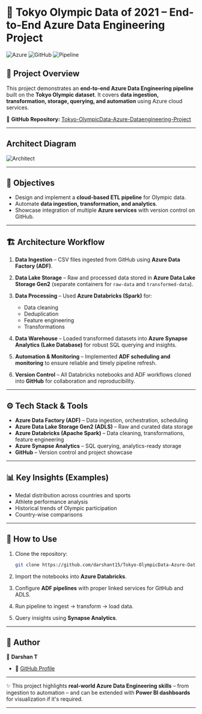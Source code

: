 
# 🏅 Tokyo Olympic Data of 2021 – End-to-End Azure Data Engineering Project

![Azure](https://img.shields.io/badge/Platform-Microsoft%20Azure-blue)
![GitHub](https://img.shields.io/badge/Repo-Version--Controlled-lightgrey)
![Pipeline](https://img.shields.io/badge/Data-Pipeline-green)

## 📌 Project Overview

This project demonstrates an **end-to-end Azure Data Engineering pipeline** built on the **Tokyo Olympic dataset**.
It covers **data ingestion, transformation, storage, querying, and automation** using Azure cloud services.

🔗 **GitHub Repository:** [Tokyo-OlympicData-Azure-Dataengineering-Project](https://github.com/darshant15/Tokyo-OlympicData-Azure-Dataengineering-Project.git)

---
## Architect Diagram

![Architect](https://github.com/darshant15/Tokyo-OlympicData-Azure-Dataengineering-Project/blob/main/Architect-of-project.jpeg)

---

## 🎯 Objectives

* Design and implement a **cloud-based ETL pipeline** for Olympic data.
* Automate **data ingestion, transformation, and analytics**.
* Showcase integration of multiple **Azure services** with version control on GitHub.

---

## 🏗️ Architecture Workflow

1. **Data Ingestion** – CSV files ingested from GitHub using **Azure Data Factory (ADF)**.
2. **Data Lake Storage** – Raw and processed data stored in **Azure Data Lake Storage Gen2** (separate containers for `raw-data` and `transformed-data`).
3. **Data Processing** – Used **Azure Databricks (Spark)** for:

   * Data cleaning
   * Deduplication
   * Feature engineering
   * Transformations
4. **Data Warehouse** – Loaded transformed datasets into **Azure Synapse Analytics (Lake Database)** for robust SQL querying and insights.
5. **Automation & Monitoring** – Implemented **ADF scheduling and monitoring** to ensure reliable and timely pipeline refresh.
6. **Version Control** – All Databricks notebooks and ADF workflows cloned into **GitHub** for collaboration and reproducibility.

---

## ⚙️ Tech Stack & Tools

* **Azure Data Factory (ADF)** – Data ingestion, orchestration, scheduling
* **Azure Data Lake Storage Gen2 (ADLS)** – Raw and curated data storage
* **Azure Databricks (Apache Spark)** – Data cleaning, transformations, feature engineering
* **Azure Synapse Analytics** – SQL querying, analytics-ready storage
* **GitHub** – Version control and project showcase

---

## 📊 Key Insights (Examples)

* Medal distribution across countries and sports
* Athlete performance analysis
* Historical trends of Olympic participation
* Country-wise comparisons

---

## 🚀 How to Use

1. Clone the repository:

   ```bash
   git clone https://github.com/darshant15/Tokyo-OlympicData-Azure-Dataengineering-Project.git
   ```
2. Import the notebooks into **Azure Databricks**.
3. Configure **ADF pipelines** with proper linked services for GitHub and ADLS.
4. Run pipeline to ingest → transform → load data.
5. Query insights using **Synapse Analytics**.

---

## 📌 Author

👤 **Darshan T**

* 🔗 [GitHub Profile](https://github.com/darshant15)

---

✨ This project highlights **real-world Azure Data Engineering skills** – from ingestion to automation – and can be extended with **Power BI dashboards** for visualization if it's required.

---


